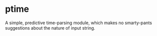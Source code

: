 # ptime

A simple, predictive time-parsing module, which makes no smarty-pants suggestions
about the nature of input string.